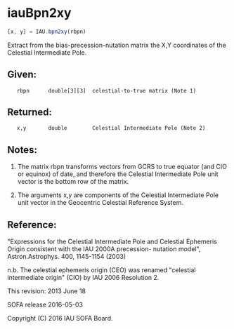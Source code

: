 # iauBpn2xy

```js
[x, y] = IAU.bpn2xy(rbpn)
```

Extract from the bias-precession-nutation matrix the X,Y coordinates
of the Celestial Intermediate Pole.

## Given:
```
   rbpn      double[3][3]  celestial-to-true matrix (Note 1)
```

## Returned:
```
   x,y       double        Celestial Intermediate Pole (Note 2)
```

## Notes:

1) The matrix rbpn transforms vectors from GCRS to true equator (and
   CIO or equinox) of date, and therefore the Celestial Intermediate
   Pole unit vector is the bottom row of the matrix.

2) The arguments x,y are components of the Celestial Intermediate
   Pole unit vector in the Geocentric Celestial Reference System.

## Reference:

   "Expressions for the Celestial Intermediate Pole and Celestial
   Ephemeris Origin consistent with the IAU 2000A precession-
   nutation model", Astron.Astrophys. 400, 1145-1154
   (2003)

   n.b. The celestial ephemeris origin (CEO) was renamed "celestial
        intermediate origin" (CIO) by IAU 2006 Resolution 2.

This revision:  2013 June 18

SOFA release 2016-05-03

Copyright (C) 2016 IAU SOFA Board.